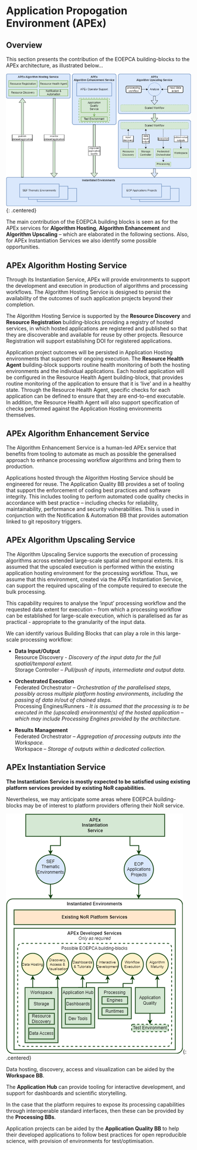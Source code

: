 # Application Propogation Environment (APEx)

## Overview

This section presents the contribution of the EOEPCA building-blocks to the APEx architecture, as illustrated below…

![APEx Architecture](diagrams/apex-overview.drawio.png){: .centered}

The main contribution of the EOEPCA building blocks is seen as for the APEx services for **Algorithm Hosting**, **Algorithm Enhancement** and **Algorithm Upscaling** – which are elaborated in the following sections. Also, for APEx Instantiation Services we also identify some possible opportunities.

## APEx Algorithm Hosting Service

Through its Instantiation Service, APEx will provide environments to support the development and execution in production of algorithms and processing workflows. The Algorithm Hosting Service is designed to persist the availability of the outcomes of such application projects beyond their completion.

The Algorithm Hosting Service is supported by the **Resource Discovery** and **Resource Registration** building-blocks providing a registry of hosted services, in which hosted applications are registered and published so that they are discoverable and available for reuse by other projects. Resource Registration will support establishing DOI for registered applications.

Application project outcomes will be persisted in Application Hosting environments that support their ongoing execution. The **Resource Health Agent** building-block supports routine health monitoring of both the hosting environments and the individual applications. Each hosted application will be configured in the Resource Health Agent building-block, that provides routine monitoring of the application to ensure that it is ‘live’ and in a healthy state. Through the Resource Health Agent, specific checks for each application can be defined to ensure that they are end-to-end executable. In addition, the Resource Health Agent will also support specification of checks performed against the Application Hosting environments themselves.

## APEx Algorithm Enhancement Service

The Algorithm Enhancement Service is a human-led APEx service that benefits from tooling to automate as much as possible the generalised approach to enhance processing workflow algorithms and bring them to production.

Applications hosted through the Algorithm Hosting Service should be engineered for reuse. The Application Quality BB provides a set of tooling that support the enforcement of coding best practices and software integrity. This includes tooling to perform automated code quality checks in accordance with best practice – including checks for reliability, maintainability, performance and security vulnerabilities. This is used in conjunction with the Notification & Automation BB that provides automation linked to git repository triggers.

## APEx Algorithm Upscaling Service

The Algorithm Upscaling Service supports the execution of processing algorithms across extended large-scale spatial and temporal extents. It is assumed that the upscaled execution is performed within the existing application hosting environment for the processing workflow. Thus, we assume that this environment, created via the APEx Instantiation Service, can support the required upscaling of the compute required to execute the bulk processing.

This capability requires to analyse the ‘input’ processing workflow and the requested data extent for execution – from which a processing workflow can be established for large-scale execution, which is parallelised as far as practical - appropriate to the granularity of the input data.

We can identify various Building Blocks that can play a role in this large-scale processing workflow:

* **Data Input/Output**<br>
  <span class="blue-text">Resource Discovery</span> - _Discovery of the input data for the full spatial/temporal extent._<br>
  <span class="blue-text">Storage Controller</span> – _Pull/push of inputs, intermediate and output data._

* **Orchestrated Execution**<br>
  <span class="blue-text">Federated Orchestrator</span> – _Orchestration of the parallelised steps, possibly across multiple platform hosting environments, including the passing of data in/out of chained steps._<br>
  <span class="blue-text">Processing Engines/Runners</span> - _It is assumed that the processing is to be executed in the (upscaled) environment(s) of the hosted application – which may include Processing Engines provided by the architecture._

* **Results Management**<br>
  <span class="blue-text">Federated Orchestrator</span> – _Aggregation of processing outputs into the Workspace._<br>
  <span class="blue-text">Workspace</span> – _Storage of outputs within a dedicated collection._

## APEx Instantiation Service

**The Instantiation Service is mostly expected to be satisfied using existing platform services provided by existing NoR capabilities.**

Nevertheless, we may anticipate some areas where EOEPCA building-blocks may be of interest to platform providers offering their NoR service.

![APEx Instantiation Service](diagrams/apex-instantiation.drawio.png){: .centered}

Data hosting, discovery, access and visualization can be aided by the **Workspace BB**.

The **Application Hub** can provide tooling for interactive development, and support for dashboards and scientific storytelling.

In the case that the platform requires to expose its processing capabilities through interoperable standard interfaces, then these can be provided by the **Processing BBs**.

Application projects can be aided by the **Application Quality BB** to help their developed applications to follow best practices for open reproducible science, with provision of environments for test/optimisation.
